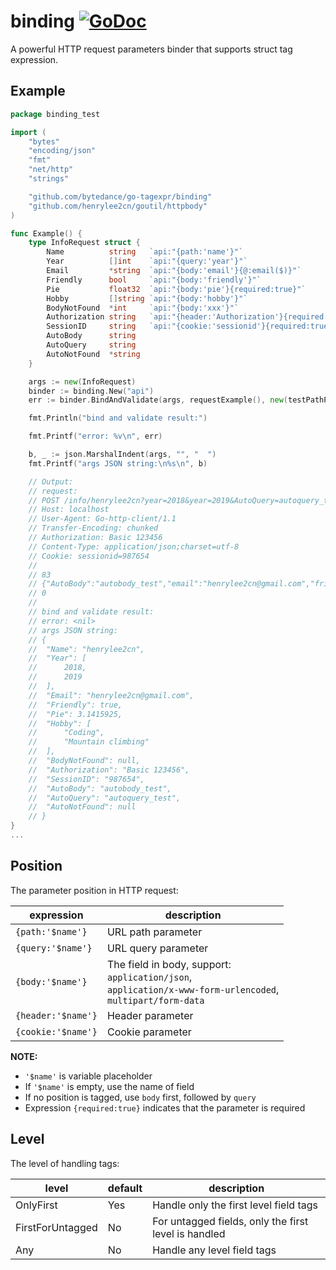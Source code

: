 # binding [![GoDoc](https://img.shields.io/badge/godoc-reference-blue.svg?style=flat-square)](http://godoc.org/github.com/bytedance/go-tagexpr/binding)

A powerful HTTP request parameters binder that supports struct tag expression.

## Example

```go
package binding_test

import (
	"bytes"
	"encoding/json"
	"fmt"
	"net/http"
	"strings"

	"github.com/bytedance/go-tagexpr/binding"
	"github.com/henrylee2cn/goutil/httpbody"
)

func Example() {
	type InfoRequest struct {
		Name          string   `api:"{path:'name'}"`
		Year          []int    `api:"{query:'year'}"`
		Email         *string  `api:"{body:'email'}{@:email($)}"`
		Friendly      bool     `api:"{body:'friendly'}"`
		Pie           float32  `api:"{body:'pie'}{required:true}"`
		Hobby         []string `api:"{body:'hobby'}"`
		BodyNotFound  *int     `api:"{body:'xxx'}"`
		Authorization string   `api:"{header:'Authorization'}{required:true}{@:$=='Basic 123456'}"`
		SessionID     string   `api:"{cookie:'sessionid'}{required:true}"`
		AutoBody      string
		AutoQuery     string
		AutoNotFound  *string
	}

	args := new(InfoRequest)
	binder := binding.New("api")
	err := binder.BindAndValidate(args, requestExample(), new(testPathParams))

	fmt.Println("bind and validate result:")

	fmt.Printf("error: %v\n", err)

	b, _ := json.MarshalIndent(args, "", "	")
	fmt.Printf("args JSON string:\n%s\n", b)

	// Output:
	// request:
	// POST /info/henrylee2cn?year=2018&year=2019&AutoQuery=autoquery_test HTTP/1.1
	// Host: localhost
	// User-Agent: Go-http-client/1.1
	// Transfer-Encoding: chunked
	// Authorization: Basic 123456
	// Content-Type: application/json;charset=utf-8
	// Cookie: sessionid=987654
	//
	// 83
	// {"AutoBody":"autobody_test","email":"henrylee2cn@gmail.com","friendly":true,"hobby":["Coding","Mountain climbing"],"pie":3.1415926}
	// 0
	//
	// bind and validate result:
	// error: <nil>
	// args JSON string:
	// {
	// 	"Name": "henrylee2cn",
	// 	"Year": [
	// 		2018,
	// 		2019
	// 	],
	// 	"Email": "henrylee2cn@gmail.com",
	// 	"Friendly": true,
	// 	"Pie": 3.1415925,
	// 	"Hobby": [
	// 		"Coding",
	// 		"Mountain climbing"
	// 	],
	// 	"BodyNotFound": null,
	// 	"Authorization": "Basic 123456",
	// 	"SessionID": "987654",
	// 	"AutoBody": "autobody_test",
	// 	"AutoQuery": "autoquery_test",
	// 	"AutoNotFound": null
	// }
}
...
```

## Position

The parameter position in HTTP request:

|expression|description|
|---------------|-----------|
|`{path:'$name'}`|URL path parameter
|`{query:'$name'}`|URL query parameter
|`{body:'$name'}`|The field in body, support:<br>`application/json`,<br>`application/x-www-form-urlencoded`,<br>`multipart/form-data`
|`{header:'$name'}`|Header parameter
|`{cookie:'$name'}`|Cookie parameter

**NOTE:**

- `'$name'` is variable placeholder
- If `'$name'` is empty, use the name of field
- If no position is tagged, use `body` first, followed by `query`
- Expression `{required:true}` indicates that the parameter is required


## Level

The level of handling tags:

|level|default|description|
|-----|-------|-----------|
|OnlyFirst|Yes|Handle only the first level field tags
|FirstForUntagged|No|For untagged fields, only the first level is handled|
|Any|No|Handle any level field tags|